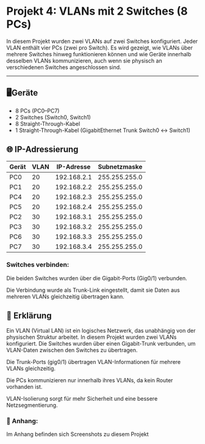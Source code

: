 # Projekt 4: VLANs mit 2 Switches (8 PCs)


In diesem Projekt wurden zwei VLANs auf zwei Switches konfiguriert. Jeder VLAN enthält vier PCs (zwei pro Switch). Es wird gezeigt, wie VLANs über mehrere Switches hinweg funktionieren können und wie Geräte innerhalb desselben VLANs kommunizieren, auch wenn sie physisch an verschiedenen Switches angeschlossen sind.

---

## 🖥️Geräte

- 8 PCs (PC0–PC7)
- 2 Switches (Switch0, Switch1)
- 8 Straight-Through-Kabel
- 1 Straight-Through-Kabel (GigabitEthernet Trunk Switch0 ↔ Switch1)

## 🌐 IP-Adressierung
| Gerät | VLAN | IP-Adresse   | Subnetzmaske |
| ----- | ---- | ------------ | -------------|
| PC0   | 20   | 192.168.2.1 | 255.255.255.0 |
| PC1   | 20   | 192.168.2.2 | 255.255.255.0 |
| PC4   | 20   | 192.168.2.3 | 255.255.255.0 |
| PC5   | 20   | 192.168.2.4 | 255.255.255.0 |
| PC2   | 30   | 192.168.3.1 | 255.255.255.0 |
| PC3   | 30   | 192.168.3.2 | 255.255.255.0 |
| PC6   | 30   | 192.168.3.3 | 255.255.255.0 |
| PC7   | 30   | 192.168.3.4 | 255.255.255.0 |


 
### Switches verbinden:
Die beiden Switches wurden über die Gigabit-Ports (Gig0/1) verbunden.

Die Verbindung wurde als Trunk-Link eingestellt, damit sie Daten aus mehreren VLANs gleichzeitig übertragen kann.


## 🧠 Erklärung
Ein VLAN (Virtual LAN) ist ein logisches Netzwerk, das unabhängig von der physischen Struktur arbeitet. In diesem Projekt wurden zwei VLANs konfiguriert. Die Switches wurden über einen Gigabit-Trunk verbunden, um VLAN-Daten zwischen den Switches zu übertragen.

Die Trunk-Ports (gig0/1) übertragen VLAN-Informationen für mehrere VLANs gleichzeitig.

Die PCs kommunizieren nur innerhalb ihres VLANs, da kein Router vorhanden ist.

VLAN-Isolierung sorgt für mehr Sicherheit und eine bessere Netzsegmentierung. 


### 📎 Anhang:
Im Anhang befinden sich Screenshots zu diesem Projekt 
